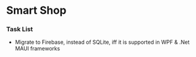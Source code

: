 # Smart Shop

### Task List

-   Migrate to Firebase, instead of SQLite, iff it is supported in WPF & .Net MAUI frameworks
